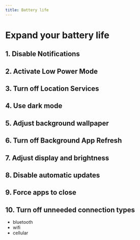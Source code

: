```yaml
---
title: Battery life
---
```


# Expand your battery life


## 1. Disable Notifications

## 2. Activate Low Power Mode

## 3. Turn off Location Services

## 4. Use dark mode

## 5. Adjust background wallpaper

## 6. Turn off Background App Refresh

## 7. Adjust display and brightness

## 8. Disable automatic updates

## 9. Force apps to close

## 10. Turn off unneeded connection types

- bluetooth
- wifi
- cellular